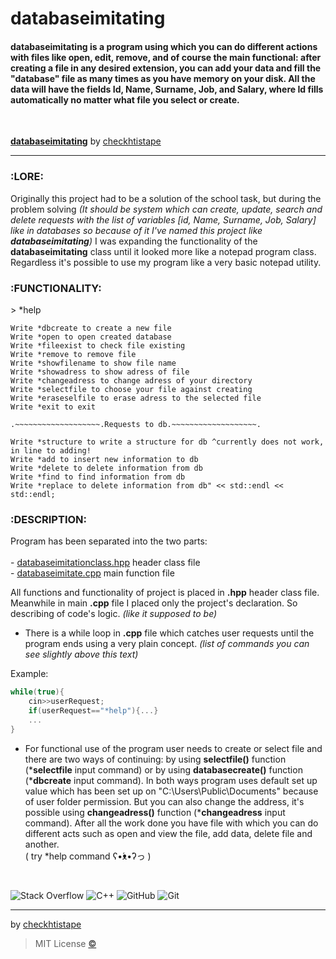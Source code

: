 # databaseimitating
<h4>databaseimitating is a program using which you can do different actions with files like open, edit, remove, and of course the main functional: after creating a file in any desired extension, you can add your data and fill the "database" file as many times as you have memory on your disk. All the data will have the fields Id, Name, Surname, Job, and Salary, where Id fills automatically no matter what file you select or create. </h4>

<br>

[**databaseimitating**](https://github.com/checkthistape/databaseimitating) by [checkhtistape](https://github.com/checkthistape)
_______________________________
<h3>:LORE:</h3>

Originally this project had to be a solution of the school task,
but during the problem solving _*(It should be system which can
create, update, search and delete requests with the list of
variables *[id, Name, Surname, Job, Salary]* like in databases so
because of it I've named this project like **databaseimitating**)*_
I was expanding the functionality of the **databaseimitating** class
until it looked more like a notepad program class. Regardless it's possible to
use my program like a very basic notepad utility.

<h3>:FUNCTIONALITY:</h3>

\> *help

	Write *dbcreate to create a new file
	Write *open to open created database
	Write *fileexist to check file existing
	Write *remove to remove file
	Write *showfilename to show file name
	Write *showadress to show adress of file
	Write *changeadress to change adress of your directory
	Write *selectfile to choose your file against creating
	Write *eraseselfile to erase adress to the selected file
	Write *exit to exit
	
	.~~~~~~~~~~~~~~~~~~~.Requests to db.~~~~~~~~~~~~~~~~~~~.
	
	Write *structure to write a structure for db ^currently does not work, in line to adding!
	Write *add to insert new information to db
	Write *delete to delete information from db
	Write *find to find information from db
	Write *replace to delete information from db" << std::endl << std::endl;

<h3>:DESCRIPTION:</h3>

Program has been separated into the two parts:<br>
<br> - [databaseimitationclass.hpp](https://github.com/checkthistape/databaseimitating/blob/main/headers/databaseimitationclass.hpp) header class file
<br> - [databaseimitate.cpp](https://github.com/checkthistape/databaseimitating/blob/main/databaseimitate.cpp) main function file

All functions and functionality of project is placed
in **.hpp** header class file. Meanwhile in main **.cpp** file
I placed only the project's declaration. So describing of code's
logic. *(like it supposed to be)*

- There is a while loop in **.cpp** file which catches user
requests until the program ends using a very plain concept.
*(list of commands you can see slightly above this text)*

Example:
```c++
while(true){
	cin>>userRequest;
	if(userRequest=="*help"){...}
	...
} 
```

- For functional use of the program user needs to create or select
file and there are two ways of continuing: by using **selectfile()**
function (***selectfile** input command) or by using **databasecreate()**
function (***dbcreate** input command). In both ways program uses
default set up value which has been set up on "C:\Users\Public\Documents\"
because of user folder permission. But you can also change the address,
it's possible using **changeadress()** function (***changeadress** input command).
After all the work done you have file with which you can do different acts
such as open and view the file, add data, delete file and another.<br>
( try *help command ʕ•́ᴥ•̀ʔっ )
<br>

![Stack Overflow](https://img.shields.io/badge/-Stackoverflow-FE7A16?style=for-the-badge&logo=stack-overflow&logoColor=white)
![C++](https://img.shields.io/badge/c++-%2300599C.svg?style=for-the-badge&logo=c%2B%2B&logoColor=white)
![GitHub](https://img.shields.io/badge/github-%23121011.svg?style=for-the-badge&logo=github&logoColor=white)
![Git](https://img.shields.io/badge/git-%23F05033.svg?style=for-the-badge&logo=git&logoColor=white)
_______________________________

by [checkhtistape](https://github.com/checkthistape)
>MIT License [©](https://github.com/checkthistape/databaseimitating/blob/main/LICENSE) 
